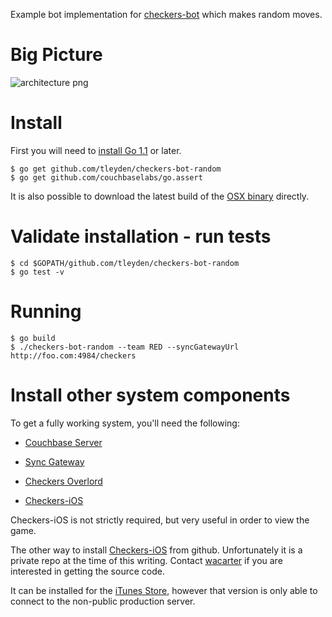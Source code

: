 Example bot implementation for [checkers-bot](https://github.com/tleyden/checkers-bot) which makes random moves.

# Big Picture

![architecture png](http://cl.ly/image/3S0G0h2U0R2b/Screen%20Shot%202013-10-08%20at%2010.43.00%20PM.png)

# Install 

First you will need to [install Go 1.1](http://golang.org/doc/install) or later.

```
$ go get github.com/tleyden/checkers-bot-random
$ go get github.com/couchbaselabs/go.assert
```

It is also possible to download the latest build of the [OSX binary](http://cbfs.hq.couchbase.com:8484/projects/checkers-bot/checkers-bot-random.mac.gz) directly.

# Validate installation - run tests

```
$ cd $GOPATH/github.com/tleyden/checkers-bot-random
$ go test -v
```

# Running

```
$ go build
$ ./checkers-bot-random --team RED --syncGatewayUrl http://foo.com:4984/checkers
```

# Install other system components

To get a fully working system, you'll need the following:

* [Couchbase Server](http://www.couchbase.com/download)

* [Sync Gateway](https://github.com/couchbase/sync_gateway)

* [Checkers Overlord](https://github.com/apage43/checkers-overlord)

* [Checkers-iOS](https://github.com/couchbaselabs/Checkers-iOS)

Checkers-iOS is not strictly required, but very useful in order to view the game.

The other way to install [Checkers-iOS](https://github.com/couchbaselabs/Checkers-iOS) from github.  Unfortunately it is a private repo at the time of this writing.  Contact [wacarter](https://github.com/wacarter) if you are interested in getting the source code.

It can be installed for the [iTunes Store](https://itunes.apple.com/us/app/id698034787), however that version is only able to connect to the non-public production server.



